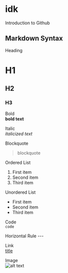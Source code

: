 # idk
Introduction to Github 


## Markdown Syntax

Heading	
# H1
## H2
### H3

Bold	
**bold text**

Italic	
*italicized text*

Blockquote	
> blockquote

Ordered List	
1. First item
2. Second item
3. Third item

Unordered List	
- First item
- Second item
- Third item

Code	
`code`

Horizontal Rule ---

Link	
[title](https://www.example.com)

Image	
![alt text](image.jpg)

